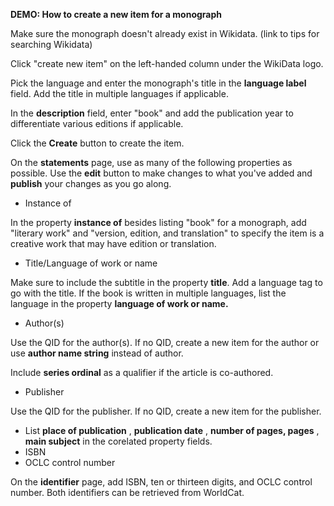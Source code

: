 **DEMO: How to create a new item for a monograph**

Make sure the monograph doesn&#39;t already exist in Wikidata. (link to tips for searching Wikidata)

Click &quot;create new item&quot; on the left-handed column under the WikiData logo.

Pick the language and enter the monograph&#39;s title in the **language label** field. Add the title in multiple languages if applicable.

In the **description** field, enter &quot;book&quot; and add the publication year to differentiate various editions if applicable.

Click the **Create** button to create the item.

On the **statements** page, use as many of the following properties as possible. Use the **edit** button to make changes to what you&#39;ve added and **publish** your changes as you go along.

- Instance of

In the property **instance of** besides listing &quot;book&quot; for a monograph, add &quot;literary work&quot; and &quot;version, edition, and translation&quot; to specify the item is a creative work that may have edition or translation.

- Title/Language of work or name

Make sure to include the subtitle in the property **title**. Add a language tag to go with the title. If the book is written in multiple languages, list the language in the property **language of work or name.**

- Author(s)

Use the QID for the author(s). If no QID, create a new item for the author or use **author name string** instead of author.

Include **series ordinal** as a qualifier if the article is co-authored.

- Publisher

Use the QID for the publisher. If no QID, create a new item for the publisher.

- List **place of publication** , **publication date** , **number of pages, pages** , **main subject** in the corelated property fields.
- ISBN
- OCLC control number

On the **identifier** page, add ISBN, ten or thirteen digits, and OCLC control number. Both identifiers can be retrieved from WorldCat.